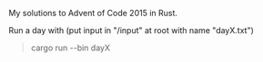 My solutions to Advent of Code 2015 in Rust.

Run a day with (put input in "/input" at root with name "dayX.txt")
> cargo run --bin dayX
